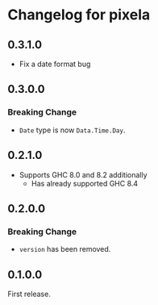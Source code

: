 # Changelog for pixela

## 0.3.1.0

- Fix a date format bug

## 0.3.0.0

### Breaking Change

- `Date` type is now `Data.Time.Day`.

## 0.2.1.0

- Supports GHC 8.0 and 8.2 additionally
  - Has already supported GHC 8.4

## 0.2.0.0

### Breaking Change

- `version` has been removed.

## 0.1.0.0

First release.
